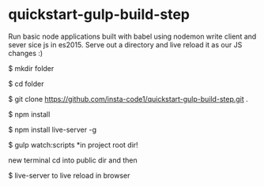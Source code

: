 # quickstart-gulp-build-step

Run basic node applications built with babel using nodemon write client and sever sice js in es2015.
Serve out a directory and live reload it as our JS changes :)

$ mkdir folder
 
$ cd folder

$ git clone https://github.com/insta-code1/quickstart-gulp-build-step.git .

$ npm install 

$ npm install live-server -g

$ gulp watch:scripts  *in project root dir!

new terminal cd into public dir and then

$ live-server to live reload in browser
